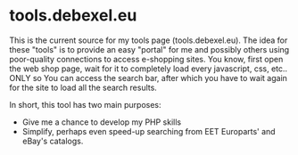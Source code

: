# tools.debexel.eu

This is the current source for my tools page (tools.debexel.eu).
The idea for these "tools" is to provide an easy "portal" for me and possibly others using poor-quality connections to access e-shopping sites.
You know, first open the web shop page, wait for it to completely load every javascript, css, etc.. ONLY so You can access the search bar, after which you have to wait again for the site to load all the search results.

In short, this tool has two main purposes:
- Give me a chance to develop my PHP skills
- Simplify, perhaps even speed-up searching from EET Europarts' and eBay's catalogs.